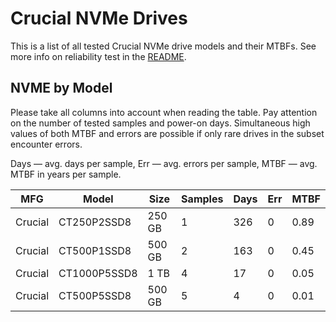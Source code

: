 Crucial NVMe Drives
===================

This is a list of all tested Crucial NVMe drive models and their MTBFs. See more
info on reliability test in the [README](https://github.com/linuxhw/EnterpriseDrive).

NVME by Model
------------

Please take all columns into account when reading the table. Pay attention on the
number of tested samples and power-on days. Simultaneous high values of both MTBF
and errors are possible if only rare drives in the subset encounter errors.

Days — avg. days per sample,
Err  — avg. errors per sample,
MTBF — avg. MTBF in years per sample.

| MFG       | Model              | Size   | Samples | Days  | Err   | MTBF   |
|-----------|--------------------|--------|---------|-------|-------|--------|
| Crucial   | CT250P2SSD8        | 250 GB | 1       | 326   | 0     | 0.89   |
| Crucial   | CT500P1SSD8        | 500 GB | 2       | 163   | 0     | 0.45   |
| Crucial   | CT1000P5SSD8       | 1 TB   | 4       | 17    | 0     | 0.05   |
| Crucial   | CT500P5SSD8        | 500 GB | 5       | 4     | 0     | 0.01   |
